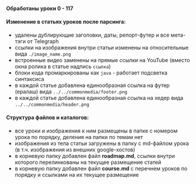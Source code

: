 #### Обработаны уроки 0 - 117

#### Изменение в статьях уроков после парсинга:

- удалены дублирующие заголовки, даты, репорт-футер и все мета-тэги от Telegraph
- ссылки на изображения внутри статьи изменены на относительные вида ```./image_name.png```
- встроенные видео заменены на прямые ссылки на YouTube (вместо окна ролика в статье надпись ```ссылка```)
- блоки кода промаркированы как ```java``` - работает подсветка синтаксиса
- в каждой статье добавлена единообразная ссылка на футер (ералаш) вида ```../../commonmedia/footer.png```
- в каждой статье добавлена единообразная ссылка на хедер вида ```../../commonmedia/header.png```

#### Структура файлов и каталогов:

- все уроки и изображения к ним размещены в папке с номером урока по порядку, деления на папки по темам нет
- изображения из тела статьи загружены в папку с md-файлом урока (в т.ч. изображения из внешних google-хостов)
- в корневую папку добавлен файл **roadmap.md**, ссылки внутри которого перелинкованы на текущее размещение статей
- в корневую папку добавлен файл **course.md** с перечнем уроков по порядку и ссылками на их текущее размещение
